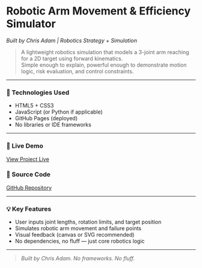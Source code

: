 # Robotic Arm Movement & Efficiency Simulator  
*Built by Chris Adam | Robotics Strategy + Simulation*

> A lightweight robotics simulation that models a 3-joint arm reaching for a 2D target using forward kinematics.  
> Simple enough to explain, powerful enough to demonstrate motion logic, risk evaluation, and control constraints.

---

### 🔧 Technologies Used
- HTML5 + CSS3
- JavaScript (or Python if applicable)
- GitHub Pages (deployed)
- No libraries or IDE frameworks

---

### 🔗 Live Demo
[View Project Live](https://github.com/dataextraordinaire/Robotic-Arm-Simulation)

### 📁 Source Code
[GitHub Repository](https://github.com/dataextraordinaire/robotic-arm-simulation)

---

### 💡 Key Features
- User inputs joint lengths, rotation limits, and target position  
- Simulates robotic arm movement and failure points  
- Visual feedback (canvas or SVG recommended)  
- No dependencies, no fluff — just core robotics logic

---

> *Built by Chris Adam. No frameworks. No fluff.*
